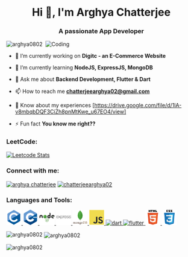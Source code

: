 <h1 align="center">Hi 👋, I'm Arghya Chatterjee</h1>
<h3 align="center">A passionate App Developer </h3>
<img align="right" alt="Coding" width="400" src= https://media.tenor.com/NOYF3f82b_gAAAAC/programmer.gif>
<p align="left"> <img src="https://komarev.com/ghpvc/?username=arghya0802&label=Profile%20views&color=0e75b6&style=flat" alt="arghya0802" /> </p>

- 🔭 I’m currently working on **Digitc - an E-Commerce Website**

- 🌱 I’m currently learning **NodeJS, ExpressJS, MongoDB**

- 💬 Ask me about **Backend Development, Flutter & Dart**

- 📫 How to reach me **chatterjeearghya02@gmail.com**

- 📄 Know about my experiences [https://drive.google.com/file/d/1lA-v8mbqbDQF3CiZh8pnMtKwe_u67EO4/view]


- ⚡ Fun fact **You know me right??**
<h3 align="left">LeetCode:</h3>
  <a href="https://leetcode.com/Arghya_0802/">
  <img src="https://leetcard.jacoblin.cool/Arghya_0802?ext=contest&theme=light,unicorn" alt="Leetcode Stats">
  </a>
  
<h3 align="left">Connect with me:</h3>
<p align="left">
<a href="https://www.linkedin.com/in/arghya-chatterjee-profile/" target="blank"><img align="center" src="https://raw.githubusercontent.com/rahuldkjain/github-profile-readme-generator/master/src/images/icons/Social/linked-in-alt.svg" alt="arghya chatterjee" height="30" width="40" /></a>
<a href="https://www.leetcode.com/Arghya_0802" target="blank"><img align="center" src="https://raw.githubusercontent.com/rahuldkjain/github-profile-readme-generator/master/src/images/icons/Social/leet-code.svg" alt="chatterjeearghya02" height="30" width="40" /></a>
</p>

<h3 align="left">Languages and Tools:</h3>
<p>
  <!-- existing icons -->
  <a href="https://www.cprogramming.com/" target="_blank" rel="noreferrer">
    <img src="https://raw.githubusercontent.com/devicons/devicon/master/icons/c/c-original.svg" alt="c" width="40" height="40"/>
  </a>
  <a href="https://www.w3schools.com/cpp/" target="_blank" rel="noreferrer">
    <img src="https://raw.githubusercontent.com/devicons/devicon/master/icons/cplusplus/cplusplus-original.svg" alt="cplusplus" width="40" height="40"/>
  </a>
  <!-- Node.js Icon -->
  <a href="https://nodejs.org/" target="_blank" rel="noreferrer">
    <img src="https://raw.githubusercontent.com/devicons/devicon/master/icons/nodejs/nodejs-original-wordmark.svg" alt="nodejs" width="40" height="40"/>
  </a>

  <!-- Express.js Icon -->
  <a href="https://expressjs.com/" target="_blank" rel="noreferrer">
    <img src="https://raw.githubusercontent.com/devicons/devicon/master/icons/express/express-original-wordmark.svg" alt="expressjs" width="40" height="40"/>
  </a>

  <!-- MongoDB Icon -->
  <a href="https://www.mongodb.com/" target="_blank" rel="noreferrer">
    <img src="https://raw.githubusercontent.com/devicons/devicon/master/icons/mongodb/mongodb-original-wordmark.svg" alt="mongodb" width="40" height="40"/>
  </a>
  
  <!-- JavaScript Icon -->
  <a href="https://developer.mozilla.org/en-US/docs/Web/JavaScript" target="_blank" rel="noreferrer">
    <img src="https://raw.githubusercontent.com/devicons/devicon/master/icons/javascript/javascript-original.svg" alt="javascript" width="40" height="40"/>
  </a>
  <a href="https://dart.dev" target="_blank" rel="noreferrer">
    <img src="https://www.vectorlogo.zone/logos/dartlang/dartlang-icon.svg" alt="dart" width="40" height="40"/>
  </a>
  <a href="https://flutter.dev" target="_blank" rel="noreferrer">
    <img src="https://www.vectorlogo.zone/logos/flutterio/flutterio-icon.svg" alt="flutter" width="40" height="40"/>
  
  </a>
   <a href="https://www.w3.org/html/" target="_blank" rel="noreferrer">
    <img src="https://raw.githubusercontent.com/devicons/devicon/master/icons/html5/html5-original-wordmark.svg" alt="html5" width="40" height="40"/>
  </a>
  
  <a href="https://www.w3schools.com/css/" target="_blank" rel="noreferrer">
    <img src="https://raw.githubusercontent.com/devicons/devicon/master/icons/css3/css3-original-wordmark.svg" alt="css3" width="40" height="40"/>
  </a> 
</p>


<p><img align="left" src="https://github-readme-stats.vercel.app/api/top-langs?username=arghya0802&show_icons=true&locale=en&layout=compact" alt="arghya0802" /></p>

<p>&nbsp;<img align="center" src="https://github-readme-stats.vercel.app/api?username=arghya0802&show_icons=true&locale=en" alt="arghya0802" /></p>

<p><img align="center" src="https://github-readme-streak-stats.herokuapp.com/?user=arghya0802&" alt="arghya0802" /></p>

